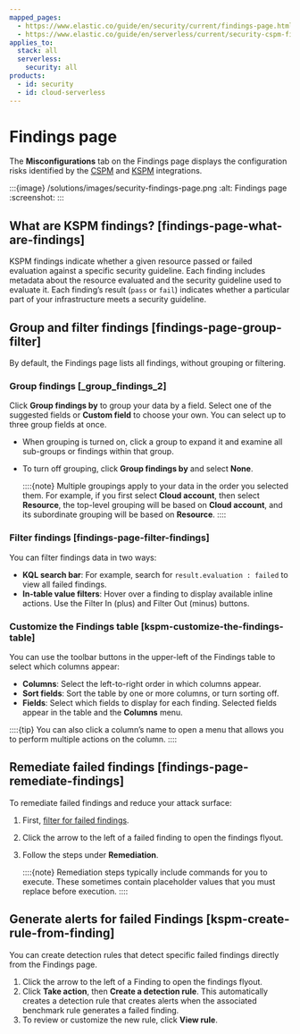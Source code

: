 ```yaml
---
mapped_pages:
  - https://www.elastic.co/guide/en/security/current/findings-page.html
  - https://www.elastic.co/guide/en/serverless/current/security-cspm-findings-page-kspm-kspm.html
applies_to:
  stack: all
  serverless:
    security: all
products:
  - id: security
  - id: cloud-serverless
---
```


# Findings page


The **Misconfigurations** tab on the Findings page displays the configuration risks identified by the [CSPM](/solutions/security/cloud/cloud-security-posture-management.md) and [KSPM](/solutions/security/cloud/kubernetes-security-posture-management.md) integrations.

:::{image} /solutions/images/security-findings-page.png
:alt: Findings page
:screenshot:
:::


## What are KSPM findings? [findings-page-what-are-findings]

KSPM findings indicate whether a given resource passed or failed evaluation against a specific security guideline. Each finding includes metadata about the resource evaluated and the security guideline used to evaluate it. Each finding’s result (`pass` or `fail`) indicates whether a particular part of your infrastructure meets a security guideline.


## Group and filter findings [findings-page-group-filter]

By default, the Findings page lists all findings, without grouping or filtering.


### Group findings [_group_findings_2]

Click **Group findings by** to group your data by a field. Select one of the suggested fields or **Custom field** to choose your own. You can select up to three group fields at once.

* When grouping is turned on, click a group to expand it and examine all sub-groups or findings within that group.
* To turn off grouping, click **Group findings by** and select **None**.

  ::::{note}
  Multiple groupings apply to your data in the order you selected them. For example, if you first select **Cloud account**, then select **Resource**, the top-level grouping will be based on **Cloud account**, and its subordinate grouping will be based on **Resource**.
  ::::



### Filter findings [findings-page-filter-findings]

You can filter findings data in two ways:

* **KQL search bar**: For example, search for `result.evaluation : failed` to view all failed findings.
* **In-table value filters**: Hover over a finding to display available inline actions. Use the Filter In (plus) and Filter Out (minus) buttons.


### Customize the Findings table [kspm-customize-the-findings-table]

You can use the toolbar buttons in the upper-left of the Findings table to select which columns appear:

* **Columns**: Select the left-to-right order in which columns appear.
* **Sort fields**: Sort the table by one or more columns, or turn sorting off.
* **Fields**: Select which fields to display for each finding. Selected fields appear in the table and the **Columns** menu.

::::{tip}
You can also click a column’s name to open a menu that allows you to perform multiple actions on the column.
::::



## Remediate failed findings [findings-page-remediate-findings]

To remediate failed findings and reduce your attack surface:

1. First, [filter for failed findings](/solutions/security/cloud/findings-page.md#cspm-findings-page-filter-findings).
2. Click the arrow to the left of a failed finding to open the findings flyout.
3. Follow the steps under **Remediation**.

   ::::{note}
   Remediation steps typically include commands for you to execute. These sometimes contain placeholder values that you must replace before execution.
   ::::



## Generate alerts for failed Findings [kspm-create-rule-from-finding]

You can create detection rules that detect specific failed findings directly from the Findings page.

1. Click the arrow to the left of a Finding to open the findings flyout.
2. Click **Take action**, then **Create a detection rule**. This automatically creates a detection rule that creates alerts when the associated benchmark rule generates a failed finding.
3. To review or customize the new rule, click **View rule**.

